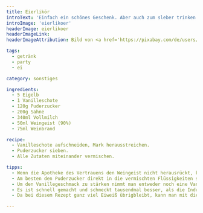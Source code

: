 ```yaml
---
title: Eierlikör
introText: 'Einfach ein schönes Geschenk. Aber auch zum sleber trinken verdammt lecker.'
introImage: 'eierlikoer'
headerImage: eierlikoer
headerImageLink:
headerImageAttribution: Bild von <a href='https://pixabay.com/de/users/ritae-19628/?utm_source=link-attribution&amp;utm_medium=referral&amp;utm_campaign=image&amp;utm_content=1902338'>RitaE</a> auf <a href='https://pixabay.com/de/?utm_source=link-attribution&amp;utm_medium=referral&amp;utm_campaign=image&amp;utm_content=1902338'>Pixabay</a>

tags:
  - getränk
  - party
  - ei

category: sonstiges

ingredients:
  - 5 Eigelb
  - 1 Vanilleschote
  - 120g Puderzucker
  - 200g Sahne
  - 340ml Vollmilch
  - 50ml Weingeist (90%)
  - 75ml Weinbrand

recipe:
  - Vanilleschote aufschneiden, Mark herausstreichen.
  - Puderzucker sieben.
  - Alle Zutaten miteinander vermischen.

tipps:
  - Wenn die Apotheke des Vertrauens den Weingeist nicht herausrückt, kann der Weingeist komplett durch Weinbrand ersetzt werden.
  - Am besten den Puderzucker direkt in die vermischten Flüssigkeiten sieben.
  - Um den Vanillegeschmack zu stärken nimmt man entweder noch eine Vanilleschote oder aber ein Fläschchen mit Vanillearoma.
  - Es ist schnell gemacht und schmeckt tausendmal besser, als die Industriepampe, die man sonst so bekommt. Auch die Eierliköre von Eierbauern haben mich bislang nicht überzeugen können.
  - Da bei diesem Rezept ganz viel Eiweiß übrigbleibt, kann man mit diesem ein paar Kokosmakronen herstellen.

---
```

